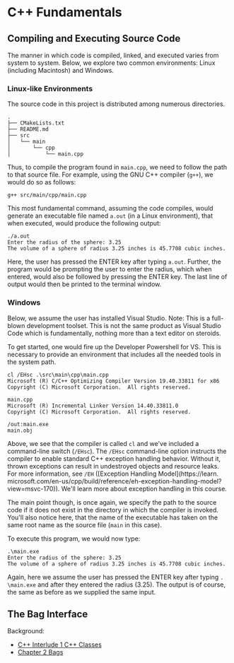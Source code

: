 # C++ Fundamentals

## Compiling and Executing Source Code

The manner in which code is compiled, linked, and executed varies from 
system to system. Below, we explore two common environments: Linux 
(including Macintosh) and Windows.

### Linux-like Environments

The source code in this project is distributed among numerous directories.

```shell
.
├── CMakeLists.txt
├── README.md
├── src
│   └── main
│       └── cpp
│           └── main.cpp
```

Thus, to compile the program found in `main.cpp`, we need to follow the path 
to that source file. For example, using the GNU C++ compiler (`g++`), we 
would do so as follows:

```shell
g++ src/main/cpp/main.cpp
```

This most fundamental command, assuming the code compiles, would generate 
an executable file named `a.out` (in a Linux environment), that when 
executed, would produce the following output:

```shell
./a.out
Enter the radius of the sphere: 3.25
The volume of a sphere of radius 3.25 inches is 45.7708 cubic inches.
```

Here, the user has pressed the ENTER key after typing `a.out`. Further, the 
program would be prompting the user to enter the radius, which when entered, 
would also be followed by pressing the ENTER key. The last line of output 
would then be printed to the terminal window.

### Windows

Below, we assume the user has installed Visual Studio. Note: This is a 
full-blown development toolset. This is not the same product as Visual 
Studio Code which is fundamentally, nothing more than a text editor on steroids.

To get started, one would fire up the Developer Powershell for VS. This is 
necessary to provide an environment that includes all the needed tools in 
the system path.

```shell
cl /EHsc .\src\main\cpp\main.cpp
Microsoft (R) C/C++ Optimizing Compiler Version 19.40.33811 for x86
Copyright (C) Microsoft Corporation.  All rights reserved.

main.cpp
Microsoft (R) Incremental Linker Version 14.40.33811.0
Copyright (C) Microsoft Corporation.  All rights reserved.

/out:main.exe
main.obj
```

Above, we see that the compiler is called `cl` and we've included a 
command-line switch (`/EHsc`). The `/EHsc` command-line option instructs the 
compiler to enable standard C++ exception handling behavior. Without it, 
thrown exceptions can result in undestroyed objects and resource leaks. For 
more information, see `/EH` ([Exception Handling Model](https://learn.
microsoft.com/en-us/cpp/build/reference/eh-exception-handling-model?
view=msvc-170)). We'll learn more about exception handling in this course.

The main point though, is once again, we specify the path to the source code 
if it does not exist in the directory in which the compiler is invoked. 
You'll also notice here, that the name of the executable has taken on the 
same root name as the source file (`main` in this case).

To execute this program, we would now type:

```shell
.\main.exe
Enter the radius of the sphere: 3.25
The volume of a sphere of radius 3.25 inches is 45.7708 cubic inches.
```

Again, here we assume the user has pressed the ENTER key after typing `.
\main.exe` and after they entered the radius (3.25). The output is of course,
the same as before as we supplied the same input.

## The Bag Interface

Background: 

* [C++ Interlude 1 C++ Classes](https://bookshelf.vitalsource.com/reader/books/9780138122782/epubcfi/6/46%5B%3Bvnd.vst.idref%3DP70010183410000000000000000009FA%5D!/4/2%5BP70010183410000000000000000009FA%5D/2/2%5BP70010183410000000000000000009FB%5D/7:0%5B%2C%20C%2B%5D)
* [Chapter 2 Bags](https://bookshelf.vitalsource.com/reader/books/9780138122782/epubcfi/6/62%5B%3Bvnd.vst.idref%3DP7001018341000000000000000000CEA%5D!/4/2%5BP7001018341000000000000000000CEA%5D/2/2%5BP7001018341000000000000000000CEB%5D/7:0%5B%2CBag%5D)
